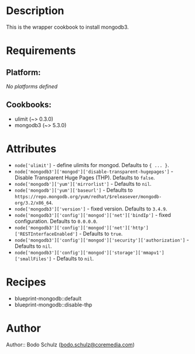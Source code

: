 # Description

This is the wrapper cookbook to install mongodb3.

# Requirements

## Platform:

*No platforms defined*

## Cookbooks:

* ulimit (~> 0.3.0)
* mongodb3 (~> 5.3.0)

# Attributes

* `node['ulimit']` - define ulimits for mongod. Defaults to `{ ... }`.
* `node['mongodb3']['mongod']['disable-transparent-hugepages']` - Disable Transparent Huge Pages (THP). Defaults to `false`.
* `node['mongodb']['yum']['mirrorlist']` -  Defaults to `nil`.
* `node['mongodb']['yum']['baseurl']` -  Defaults to `https://repo.mongodb.org/yum/redhat/$releasever/mongodb-org/3.2/x86_64`.
* `node['mongodb3']['version']` - fixed version. Defaults to `3.4.9`.
* `node['mongodb3']['config']['mongod']['net']['bindIp']` - fixed configuration. Defaults to `0.0.0.0`.
* `node['mongodb3']['config']['mongod']['net']['http']['RESTInterfaceEnabled']` -  Defaults to `true`.
* `node['mongodb3']['config']['mongod']['security']['authorization']` -  Defaults to `nil`.
* `node['mongodb3']['config']['mongod']['storage']['mmapv1']['smallFiles']` -  Defaults to `nil`.

# Recipes

* blueprint-mongodb::default
* blueprint-mongodb::disable-thp

# Author

Author:: Bodo Schulz (<bodo.schulz@coremedia.com>)

